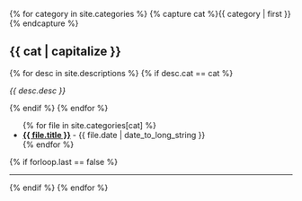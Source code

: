 <!-- ---
layout: page
title: "Publication"
permalink: /files/
main_nav: true
--- -->

{% for category in site.categories %}
  {% capture cat %}{{ category | first }}{% endcapture %}
  <h2 id="{{cat}}">{{ cat | capitalize }}</h2>
  {% for desc in site.descriptions %}
    {% if desc.cat == cat %}
      <p class="desc"><em>{{ desc.desc }}</em></p>
    {% endif %}
  {% endfor %}
  <ul class="files-list">
  {% for file in site.categories[cat] %}
    <li>
      <strong>
        <a href="{{ file.url | prepend: site.baseurl }}">{{ file.title }}</a>
      </strong>
      <span class="file-date">- {{ file.date | date_to_long_string }}</span>
    </li>
  {% endfor %}
  </ul>
  {% if forloop.last == false %}<hr>{% endif %}
{% endfor %}
<br>
